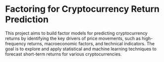 # Factoring for Cryptocurrency Return Prediction #

This project aims to build factor models for predicting cryptocurrency returns by identifying the key drivers of price movements, such as high-frequency returns, macroeconomic factors, and technical indicators. 
The goal is to explore and apply statistical and machine learning techniques to forecast short-term returns for various cryptocurrencies. 
